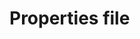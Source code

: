# Properties file



<script>

export default {
    data() {
        return {
            json : {}
        }
    },
    async created() {
        const response = await fetch("https://jsonplaceholder.typicode.com/posts/1/comments");
        const responseJson = await response.json();
        this.json = responseJson;
    }
}
</script>

<vue-json-to-table :data="json"></vue-json-to-table>
